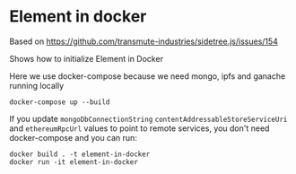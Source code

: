 # Element in docker

Based on https://github.com/transmute-industries/sidetree.js/issues/154

Shows how to initialize Element in Docker

Here we use docker-compose because we need mongo, ipfs and ganache running locally

```
docker-compose up --build
```

If you update `mongoDbConnectionString` `contentAddressableStoreServiceUri` and `ethereumRpcUrl` values to point to remote services, you don't need docker-compose and you can run:

```
docker build . -t element-in-docker
docker run -it element-in-docker
```
